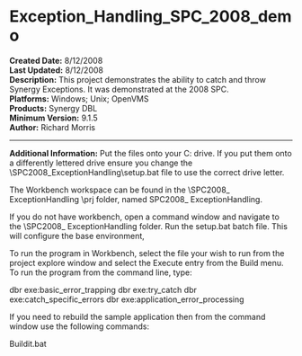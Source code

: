 # Exception_Handling_SPC_2008_demo<br />
**Created Date:** 8/12/2008<br />
**Last Updated:** 8/12/2008<br />
**Description:** This project demonstrates the ability to catch and throw Synergy Exceptions. It was demonstrated at the 2008 SPC.<br />
**Platforms:** Windows; Unix; OpenVMS<br />
**Products:** Synergy DBL<br />
**Minimum Version:** 9.1.5<br />
**Author:** Richard Morris
<hr>

**Additional Information:**
Put the files onto your C: drive. If you put them onto a differently
lettered drive ensure you change the \SPC2008_ExceptionHandling\setup.bat file
to use the correct drive letter.

The Workbench workspace can be found in the \SPC2008_ ExceptionHandling \prj
folder, named SPC2008_ ExceptionHandling.

If you do not have workbench, open a command window and navigate to
the \SPC2008_ ExceptionHandling folder. Run the setup.bat batch file.
This will configure the base environment,

To run the program in Workbench, select the file your wish to run from
the project explore window and select the Execute entry from the Build
menu. To run the program from the command line, type:

dbr exe:basic_error_trapping
dbr exe:try_catch
dbr exe:catch_specific_errors
dbr exe:application_error_processing

If you need to rebuild the sample application then from the command window
use the following commands:

Buildit.bat
